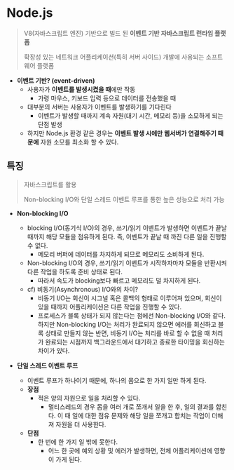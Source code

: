 # Node.js

> V8(자바스크립트 엔진) 기반으로 빌드 된 **이벤트 기반 자바스크립트 런타임 플랫폼**
>
> 확장성 있는 네트워크 어플리케이션(특히 서버 사이드) 개발에 사용되는 소프트웨어 플랫폼

- **이벤트 기반? (event-driven)**
  - 사용자가 **이벤트를 발생시켰을 때**에만 작동
    - 가령 마우스, 키보드 입력 등으로 데이터를 전송했을 때
  - 대부분의 서버는 사용자가 이벤트를 발생하기를 기다린다
    - 이벤트가 발생할 때까지 계속 자원(대기 시간, 메모리 등)을 소모하게 되는 단점 발생
  - 하지만 Node.js 환경 같은 경우는 **이벤트 발생 시에만 웹서버가 연결해주기 때문에** 자원 소모를 최소화 할 수 있다.



## 특징

> 자바스크립트를 활용
>
> Non-blocking I/O와 단일 스레드 이벤트 루프를 통한 높은 성능으로 처리 가능

- **Non-blocking I/O**

  - blocking I/O(동기식 I/O)의 경우, 쓰기/읽기 이벤트가 발생하면 이벤트가 끝날때까지 해당 모듈을 점유하게 된다. 즉, 이벤트가 끝날 때 까진 다른 일을 진행할 수 없다.
    - 메모리 버퍼에 데이터를 차지하게 되므로 메모리도 소비하게 된다.
  - Non-blocking I/O의 경우, 쓰기/읽기 이벤트가 시작하자마자 모듈을 반환시켜 다른 작업을 하도록 준비 상태로 된다. 
    - 따라서 속도가 blocking보다 빠르고 메모리도 덜 차지하게 된다.
  - cf) 비동기(Asynchronous) I/O와의 차이?
    - 비동기 I/O는 회신이 시그널 혹은 콜백의 형태로 이루어져 있으며, 회신이 있을 때까지 어플리케이션은 다른 작업을 진행할 수 있다.
    - 프로세스가 블록 상태가 되지 않는다는 점에선 Non-blocking I/O와 같다. 하지만 Non-blocking I/O는 처리가 완료되지 않으면 에러를 회신하고 블록 상태로 만들지 않는 반면, 비동기 I/O는 처리를 바로 할 수 없을 때 처리가 완료되는 시점까지 백그라운드에서 대기하고 종료한 타이밍을 회신하는 차이가 있다.

  

- **단일 스레드 이벤트 루프**

  - 이벤트 루프가 하나이기 때문에, 하나의 몸으로 한 가지 일만 하게 된다.
  - **장점**
    - 적은 양의 자원으로 일을 처리할 수 있다.
      - 멀티스레드의 경우 몸을 여러 개로 쪼개서 일을 한 후, 일의 결과를 합친다. 이 때 일에 대한 점유 문제와 해당 일을 쪼개고 합치는 작업이 더해져 자원을 더 사용한다.
  - **단점**
    - 한 번에 한 가지 일 밖에 못한다.
      - 어느 한 곳에 예외 상황 및 에러가 발생하면, 전체 어플리케이션에 영향이 가게 된다.